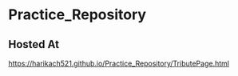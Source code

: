 # Practice_Repository
## Hosted At
<https://harikach521.github.io/Practice_Repository/TributePage.html>